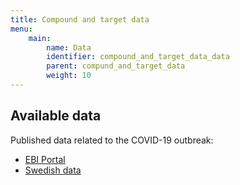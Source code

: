 ```yaml
---
title: Compound and target data
menu:
    main:
        name: Data
        identifier: compound_and_target_data_data
        parent: compund_and_target_data
        weight: 10
---
```


## Available data

Published data related to the COVID-19 outbreak:
* [EBI Portal](https://www.covid19dataportal.org/sequences)
* [Swedish data](swedish_data)
